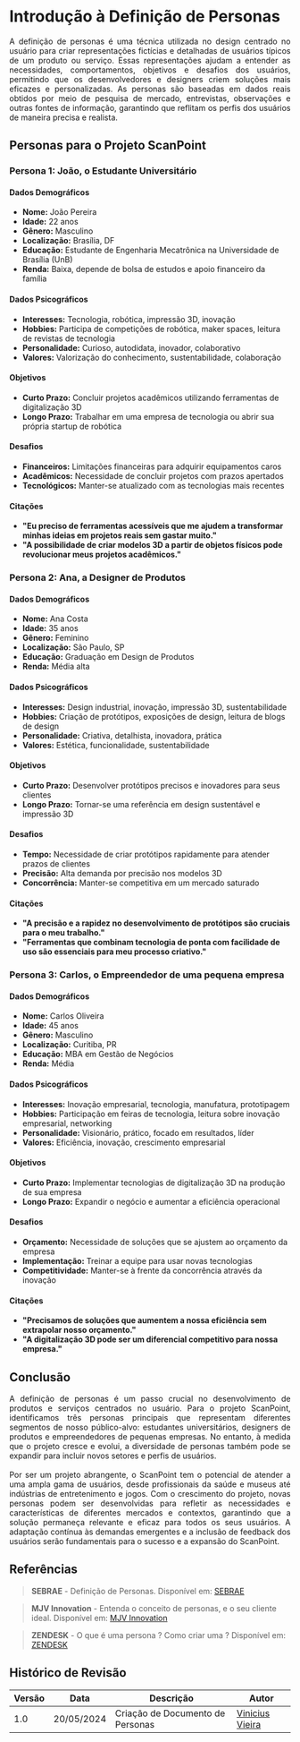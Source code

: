 # Introdução à Definição de Personas

<p style="text-align: justify;">
A definição de personas é uma técnica utilizada no design centrado no usuário para criar representações fictícias e detalhadas de usuários típicos de um produto ou serviço. Essas representações ajudam a entender as necessidades, comportamentos, objetivos e desafios dos usuários, permitindo que os desenvolvedores e designers criem soluções mais eficazes e personalizadas. As personas são baseadas em dados reais obtidos por meio de pesquisa de mercado, entrevistas, observações e outras fontes de informação, garantindo que reflitam os perfis dos usuários de maneira precisa e realista.
</p>

## Personas para o Projeto ScanPoint

### Persona 1: João, o Estudante Universitário

#### Dados Demográficos
- **Nome:** João Pereira
- **Idade:** 22 anos
- **Gênero:** Masculino
- **Localização:** Brasília, DF
- **Educação:** Estudante de Engenharia Mecatrônica na Universidade de Brasília (UnB)
- **Renda:** Baixa, depende de bolsa de estudos e apoio financeiro da família

#### Dados Psicográficos
- **Interesses:** Tecnologia, robótica, impressão 3D, inovação
- **Hobbies:** Participa de competições de robótica, maker spaces, leitura de revistas de tecnologia
- **Personalidade:** Curioso, autodidata, inovador, colaborativo
- **Valores:** Valorização do conhecimento, sustentabilidade, colaboração

#### Objetivos
- **Curto Prazo:** Concluir projetos acadêmicos utilizando ferramentas de digitalização 3D
- **Longo Prazo:** Trabalhar em uma empresa de tecnologia ou abrir sua própria startup de robótica

#### Desafios
- **Financeiros:** Limitações financeiras para adquirir equipamentos caros
- **Acadêmicos:** Necessidade de concluir projetos com prazos apertados
- **Tecnológicos:** Manter-se atualizado com as tecnologias mais recentes

#### Citações
- **"Eu preciso de ferramentas acessíveis que me ajudem a transformar minhas ideias em projetos reais sem gastar muito."**
- **"A possibilidade de criar modelos 3D a partir de objetos físicos pode revolucionar meus projetos acadêmicos."**

### Persona 2: Ana, a Designer de Produtos

#### Dados Demográficos
- **Nome:** Ana Costa
- **Idade:** 35 anos
- **Gênero:** Feminino
- **Localização:** São Paulo, SP
- **Educação:** Graduação em Design de Produtos
- **Renda:** Média alta

#### Dados Psicográficos
- **Interesses:** Design industrial, inovação, impressão 3D, sustentabilidade
- **Hobbies:** Criação de protótipos, exposições de design, leitura de blogs de design
- **Personalidade:** Criativa, detalhista, inovadora, prática
- **Valores:** Estética, funcionalidade, sustentabilidade

#### Objetivos
- **Curto Prazo:** Desenvolver protótipos precisos e inovadores para seus clientes
- **Longo Prazo:** Tornar-se uma referência em design sustentável e impressão 3D

#### Desafios
- **Tempo:** Necessidade de criar protótipos rapidamente para atender prazos de clientes
- **Precisão:** Alta demanda por precisão nos modelos 3D
- **Concorrência:** Manter-se competitiva em um mercado saturado

#### Citações
- **"A precisão e a rapidez no desenvolvimento de protótipos são cruciais para o meu trabalho."**
- **"Ferramentas que combinam tecnologia de ponta com facilidade de uso são essenciais para meu processo criativo."**

### Persona 3: Carlos, o Empreendedor de uma pequena empresa

#### Dados Demográficos
- **Nome:** Carlos Oliveira
- **Idade:** 45 anos
- **Gênero:** Masculino
- **Localização:** Curitiba, PR
- **Educação:** MBA em Gestão de Negócios
- **Renda:** Média

#### Dados Psicográficos
- **Interesses:** Inovação empresarial, tecnologia, manufatura, prototipagem
- **Hobbies:** Participação em feiras de tecnologia, leitura sobre inovação empresarial, networking
- **Personalidade:** Visionário, prático, focado em resultados, líder
- **Valores:** Eficiência, inovação, crescimento empresarial

#### Objetivos
- **Curto Prazo:** Implementar tecnologias de digitalização 3D na produção de sua empresa
- **Longo Prazo:** Expandir o negócio e aumentar a eficiência operacional

#### Desafios
- **Orçamento:** Necessidade de soluções que se ajustem ao orçamento da empresa
- **Implementação:** Treinar a equipe para usar novas tecnologias
- **Competitividade:** Manter-se à frente da concorrência através da inovação

#### Citações
- **"Precisamos de soluções que aumentem a nossa eficiência sem extrapolar nosso orçamento."**
- **"A digitalização 3D pode ser um diferencial competitivo para nossa empresa."**

## Conclusão

<p style="text-align: justify;">
A definição de personas é um passo crucial no desenvolvimento de produtos e serviços centrados no usuário. Para o projeto ScanPoint, identificamos três personas principais que representam diferentes segmentos de nosso público-alvo: estudantes universitários, designers de produtos e empreendedores de pequenas empresas. No entanto, à medida que o projeto cresce e evolui, a diversidade de personas também pode se expandir para incluir novos setores e perfis de usuários.
<br/><br/>
Por ser um projeto abrangente, o ScanPoint tem o potencial de atender a uma ampla gama de usuários, desde profissionais da saúde e museus até indústrias de entretenimento e jogos. Com o crescimento do projeto, novas personas podem ser desenvolvidas para refletir as necessidades e características de diferentes mercados e contextos, garantindo que a solução permaneça relevante e eficaz para todos os seus usuários. A adaptação contínua às demandas emergentes e a inclusão de feedback dos usuários serão fundamentais para o sucesso e a expansão do ScanPoint.
</p>


## Referências

> **SEBRAE** - Definição de Personas. Disponível em: [SEBRAE](https://sebrae.com.br/sites/PortalSebrae/artigos/defina-a-persona-e-construa-uma-relacao-ideal-com-seu-publico,63c51171d1561810VgnVCM100000d701210aRCRD)

> **MJV Innovation** - Entenda o conceito de personas, e o seu cliente ideal. Disponível em: [MJV Innovation](https://www.mjvinnovation.com/pt-br/blog/personas-uma-ferramenta-poderosa-no-design-thinking-2/)

> **ZENDESK** - O que é uma persona ? Como criar uma ? Disponível em: [ZENDESK](https://www.zendesk.com.br/blog/criacao-de-persona/)

## Histórico de Revisão

| Versão | Data | Descrição | Autor |
|----|----|----|----|
| 1.0 | 20/05/2024 | Criação de Documento de Personas | [Vinicius Vieira](https://gitlab.com/viniciusvieira00) |